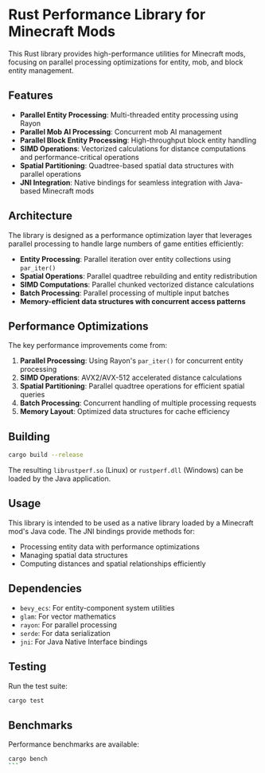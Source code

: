 # Rust Performance Library for Minecraft Mods

This Rust library provides high-performance utilities for Minecraft mods, focusing on parallel processing optimizations for entity, mob, and block entity management.

## Features

- **Parallel Entity Processing**: Multi-threaded entity processing using Rayon
- **Parallel Mob AI Processing**: Concurrent mob AI management
- **Parallel Block Entity Processing**: High-throughput block entity handling
- **SIMD Operations**: Vectorized calculations for distance computations and performance-critical operations
- **Spatial Partitioning**: Quadtree-based spatial data structures with parallel operations
- **JNI Integration**: Native bindings for seamless integration with Java-based Minecraft mods

## Architecture

The library is designed as a performance optimization layer that leverages parallel processing to handle large numbers of game entities efficiently:

- **Entity Processing**: Parallel iteration over entity collections using `par_iter()`
- **Spatial Operations**: Parallel quadtree rebuilding and entity redistribution
- **SIMD Computations**: Parallel chunked vectorized distance calculations
- **Batch Processing**: Parallel processing of multiple input batches
- **Memory-efficient data structures with concurrent access patterns**

## Performance Optimizations

The key performance improvements come from:

1. **Parallel Processing**: Using Rayon's `par_iter()` for concurrent entity processing
2. **SIMD Operations**: AVX2/AVX-512 accelerated distance calculations
3. **Spatial Partitioning**: Parallel quadtree operations for efficient spatial queries
4. **Batch Processing**: Concurrent handling of multiple processing requests
5. **Memory Layout**: Optimized data structures for cache efficiency

## Building

```bash
cargo build --release
```

The resulting `librustperf.so` (Linux) or `rustperf.dll` (Windows) can be loaded by the Java application.

## Usage

This library is intended to be used as a native library loaded by a Minecraft mod's Java code. The JNI bindings provide methods for:

- Processing entity data with performance optimizations
- Managing spatial data structures
- Computing distances and spatial relationships efficiently

## Dependencies

- `bevy_ecs`: For entity-component system utilities
- `glam`: For vector mathematics
- `rayon`: For parallel processing
- `serde`: For data serialization
- `jni`: For Java Native Interface bindings

## Testing

Run the test suite:

```bash
cargo test
```

## Benchmarks

Performance benchmarks are available:

```bash
cargo bench
``` 
 
 
 
